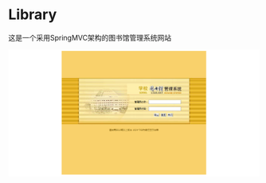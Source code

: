 # Library

这是一个采用SpringMVC架构的图书馆管理系统网站

![Alt text](https://github.com/LxdAlpha/Library/raw/master/image/1.png)



